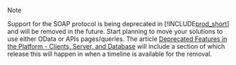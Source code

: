 > [!NOTE]  
> Support for the SOAP protocol is being deprecated in [!INCLUDE[prod_short](prod_short.md)] and will be removed in the future. Start planning to move your solutions to use either OData or APIs pages/queries. The article [Deprecated Features in the Platform - Clients, Server, and Database](../upgrade/deprecated-features-platform.md) will include a section of which release this will happen in when a timeline is available for the removal.
